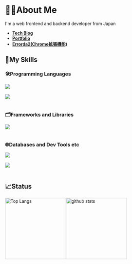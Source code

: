 # 🙋‍♂️About Me
I'm a web frontend and backend developer from Japan

- [**Tech Blog**](https://errorda2.vercel.app/)
- [**Portfolio**](https://github.com/nachi739/Errorda2)
- [**Errorda2(Chrome拡張機能)**](https://chromewebstore.google.com/detail/errorda2/kiokhdhbecikhmpdancgmchlpjjbbkjg?hl=ja&utm_source=ext_sidebar)

## 🌱My Skills
### 🛠️Programming Languages
<img src="https://skillicons.dev/icons?i=typescript,js,java,php,bash" /> <br /><br />
<img src="https://skillicons.dev/icons?i=css,html" /> <br /><br />

### 🗂️Frameworks and Libraries
<img src="https://skillicons.dev/icons?i=react,nodejs,next,tailwind,bootstrap" /> <br /><br />

### 🌐Databases and Dev Tools etc
<img src="https://skillicons.dev/icons?i=postgresql,mysql,aws,linux,vscode" /> <br /><br />
<img src="https://skillicons.dev/icons?i=docker,git,github,npm,yarn" /> <br /><br />

## 📈Status
<div style="display: flex; justify-content: space-between; align-items: center;">
  <img alt="Top Langs" style="flex: 1; height: 200px;" src="https://github-readme-stats.vercel.app/api/top-langs/?username=nachi739&langs_count=6&layout=compact&count_private=true&show_icons=true&theme=dount" />         
  <img alt="github stats" style="flex: 2; height: 200px;" src="https://github-readme-stats.vercel.app/api?username=nachi739&count_private=true&show_icons=true&show_icons=true&theme=compact" />
</div>
